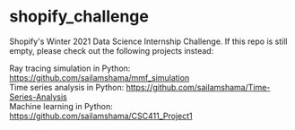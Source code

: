 # shopify_challenge
Shopify's Winter 2021 Data Science Internship Challenge. If this repo is still empty, please check out the following projects instead:  

Ray tracing simulation in Python: https://github.com/sailamshama/mmf_simulation  
Time series analysis in Python: https://github.com/sailamshama/Time-Series-Analysis  
Machine learning in Python: https://github.com/sailamshama/CSC411_Project1
